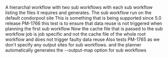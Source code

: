 A hierarchal workflow with two sub workflows with each sub workflow listing the files it requires and generates.
The sub workflow run on the default condorpool site
This is something that is being supported since 5.0 release
PM-1766 this test is to ensure that data reuse is not triggered when planning the first sub workflow
Now the cache file that is passed to the sub workflow job is job specific and not the cache file of the whole root workflow and does not trigger faulty data reuse
Also tests PM-1765 as we don't specify any output sites for sub workflows. and the planner automatically generates the --output-map option for sub workflows
